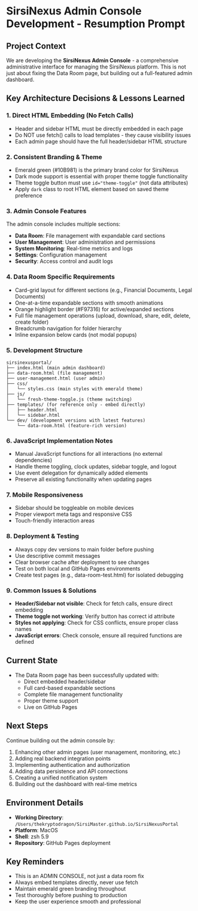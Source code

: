 # SirsiNexus Admin Console Development - Resumption Prompt

## Project Context
We are developing the **SirsiNexus Admin Console** - a comprehensive administrative interface for managing the SirsiNexus platform. This is not just about fixing the Data Room page, but building out a full-featured admin dashboard.

## Key Architecture Decisions & Lessons Learned

### 1. **Direct HTML Embedding (No Fetch Calls)**
- Header and sidebar HTML must be directly embedded in each page
- Do NOT use fetch() calls to load templates - they cause visibility issues
- Each admin page should have the full header/sidebar HTML structure

### 2. **Consistent Branding & Theme**
- Emerald green (#10B981) is the primary brand color for SirsiNexus
- Dark mode support is essential with proper theme toggle functionality
- Theme toggle button must use `id="theme-toggle"` (not data attributes)
- Apply `dark` class to root HTML element based on saved theme preference

### 3. **Admin Console Features**
The admin console includes multiple sections:
- **Data Room**: File management with expandable card sections
- **User Management**: User administration and permissions
- **System Monitoring**: Real-time metrics and logs
- **Settings**: Configuration management
- **Security**: Access control and audit logs

### 4. **Data Room Specific Requirements**
- Card-grid layout for different sections (e.g., Financial Documents, Legal Documents)
- One-at-a-time expandable sections with smooth animations
- Orange highlight border (#F97316) for active/expanded sections
- Full file management operations (upload, download, share, edit, delete, create folder)
- Breadcrumb navigation for folder hierarchy
- Inline expansion below cards (not modal popups)

### 5. **Development Structure**
```
sirsinexusportal/
├── index.html (main admin dashboard)
├── data-room.html (file management)
├── user-management.html (user admin)
├── css/
│   └── styles.css (main styles with emerald theme)
├── js/
│   └── fresh-theme-toggle.js (theme switching)
├── templates/ (for reference only - embed directly)
│   ├── header.html
│   └── sidebar.html
└── dev/ (development versions with latest features)
    └── data-room.html (feature-rich version)
```

### 6. **JavaScript Implementation Notes**
- Manual JavaScript functions for all interactions (no external dependencies)
- Handle theme toggling, clock updates, sidebar toggle, and logout
- Use event delegation for dynamically added elements
- Preserve all existing functionality when updating pages

### 7. **Mobile Responsiveness**
- Sidebar should be toggleable on mobile devices
- Proper viewport meta tags and responsive CSS
- Touch-friendly interaction areas

### 8. **Deployment & Testing**
- Always copy dev versions to main folder before pushing
- Use descriptive commit messages
- Clear browser cache after deployment to see changes
- Test on both local and GitHub Pages environments
- Create test pages (e.g., data-room-test.html) for isolated debugging

### 9. **Common Issues & Solutions**
- **Header/Sidebar not visible**: Check for fetch calls, ensure direct embedding
- **Theme toggle not working**: Verify button has correct id attribute
- **Styles not applying**: Check for CSS conflicts, ensure proper class names
- **JavaScript errors**: Check console, ensure all required functions are defined

## Current State
- The Data Room page has been successfully updated with:
  - Direct embedded header/sidebar
  - Full card-based expandable sections
  - Complete file management functionality
  - Proper theme support
  - Live on GitHub Pages

## Next Steps
Continue building out the admin console by:
1. Enhancing other admin pages (user management, monitoring, etc.)
2. Adding real backend integration points
3. Implementing authentication and authorization
4. Adding data persistence and API connections
5. Creating a unified notification system
6. Building out the dashboard with real-time metrics

## Environment Details
- **Working Directory**: `/Users/thekryptodragon/SirsiMaster.github.io/SirsiNexusPortal`
- **Platform**: MacOS
- **Shell**: zsh 5.9
- **Repository**: GitHub Pages deployment

## Key Reminders
- This is an ADMIN CONSOLE, not just a data room fix
- Always embed templates directly, never use fetch
- Maintain emerald green branding throughout
- Test thoroughly before pushing to production
- Keep the user experience smooth and professional
